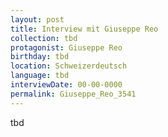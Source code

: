 ```yaml
---
layout: post
title: Interview mit Giuseppe Reo
collection: tbd
protagonist: Giuseppe Reo
birthday: tbd
location: Schweizerdeutsch
language: tbd
interviewDate: 00-00-0000
permalink: Giuseppe_Reo_3541
---
```

tbd